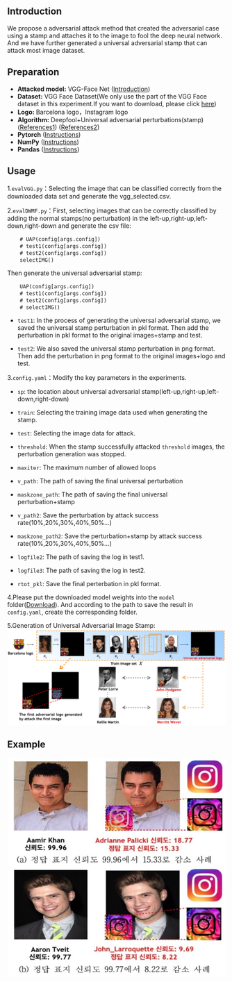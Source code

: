 ## Introduction
We propose a adversarial attack method that created the adversarial case using a stamp and attaches it to the image to fool the deep neural network. And we have further generated a universal adversarial stamp that can attack most image dataset.

## Preparation
* **Attacked model:** VGG-Face Net ([Introduction](https://www.robots.ox.ac.uk/~vgg/software/vgg_face/))
* **Dataset:** VGG Face Dataset(We only use the part of the VGG Face dataset in this experiment.If you want to download, please click [here](https://1drv.ms/u/s!ArO-oAeuF5tOcYey7E4l571LLcI?e=iUo7Tn))
* **Logo:** Barcelona logo，Instagram logo
* **Algorithm:** Deepfool+Universal adversarial perturbations(stamp)([References1](https://www.cv-foundation.org/openaccess/content_cvpr_2016/papers/Moosavi-Dezfooli_DeepFool_A_Simple_CVPR_2016_paper.pdf)) ([References2](http://openaccess.thecvf.com/content_cvpr_2017/papers/Moosavi-Dezfooli_Universal_Adversarial_Perturbations_CVPR_2017_paper.pdf))
* **Pytorch** ([Instructions](https://pytorch.org/get-started/locally/))
* **NumPy** ([Instructions](https://scipy.org/install.html))
* **Pandas** ([Instructions](https://scipy.org/install.html))

## Usage
1.`evalVGG.py`：Selecting the image that can be classified correctly from the downloaded data set and generate the vgg_selected.csv.

2.`evalDWMF.py`：First, selecting images that can be correctly classified by adding the normal stamps(no perturbation) in the left-up,right-up,left-down,right-down and generate the csv file:

```shell
    # UAP(config[args.config]) 
    # test1(config[args.config])
    # test2(config[args.config]) 
    selectIMG()  
```
Then generate the universal adversarial stamp:

```shell
    UAP(config[args.config]) 
    # test1(config[args.config])
    # test2(config[args.config]) 
    # selectIMG()  
```

* `test1`: In the process of generating the universal adversarial stamp, we saved the universal stamp perturbation in pkl format. Then add the perturbation in pkl format to the original images+stamp and test.

* `test2`: We also saved the universal stamp perturbation in png format. Then add the perturbation in png format to the original images+logo and test.


3.`config.yaml`：Modify the key parameters in the experiments.

* `sp`: the location about universal adversarial stamp(left-up,right-up,left-down,right-down)

* `train`: Selecting the training image data used when generating the stamp.

* `test`: Selecting the image data for attack.

* `threshold`: When the stamp successfully attacked `threshold` images, the perturbation generation was stopped.

* `maxiter`: The maximum number of allowed loops

* `v_path`: The path of saving the final universal perturbation

* `maskzone_path`: The path of saving the final universal perturbation+stamp

* `v_path2`: Save the perturbation by attack success rate(10%,20%,30%,40%,50%...)

* `maskzone_path2`: Save the perturbation+stamp by attack success rate(10%,20%,30%,40%,50%...)

* `logfile2`: The path of saving the log in test1.

* `logfile3`: The path of saving the log in test2.

* `rtot_pkl`: Save the final perterbation in pkl format.

4.Please put the downloaded model weights into the `model` folder([Download](https://1drv.ms/u/s!ArO-oAeuF5tOcYey7E4l571LLcI?e=iUo7Tn)). And according to the path to save the result in `config.yaml`, create the corresponding folder.

5.Generation of Universal Adversarial Image Stamp:
![examples](examples/ual.jpg)

## Example
![examples](examples/result2.jpg)
